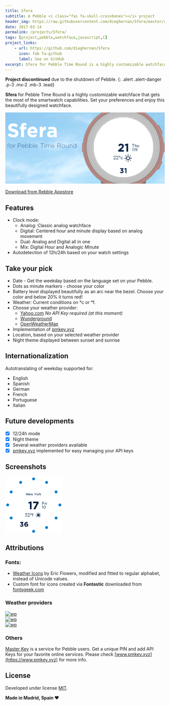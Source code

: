 ```yaml
---
title: Sfera 
subtitle: A Pebble <i class="fas fa-skull-crossbones"></i> project
header_img: https://raw.githubusercontent.com/dieghernan/Sfera/master/assets/SferaBanner.png
date: 2017-03-14
permalink: /projects/Sfera/
tags: [project,pebble,watchface,javascript,C]
project_links:
    - url: https://github.com/dieghernan/Sfera
      icon: fab fa-github
      label: See on GitHub
excerpt: Sfera for Pebble Time Round is a highly customizable watchface that gets the most of the smartwatch capabilities. Set your preferences and enjoy this beautifully designed watchface.
---                                                                 
```


**Project discontinued** due to the shutdown of Pebble.
{: .alert .alert-danger .p-3 .mx-2 .mb-3 .lead}

**Sfera** for Pebble Time Round is a highly customizable watchface that gets the most of the smartwatch capabilities. Set your preferences and enjoy this beautifully designed watchface.

![Banner](https://raw.githubusercontent.com/dieghernan/Sfera/master/assets/SferaBanner.png)

<div class="text-center">
<a class="btn btn-primary my-3 text-white" href="https://apps.rebble.io/en_US/application/58c2f7110dfc32a52a00081f?native=false&query=Sfera&section=watchfaces" role="button">Download from Rebble Appstore</a>
</div>

## Features

* Clock mode:
   * Analog: Classic analog watchface
   * Digital: Centered hour and minute display based on analog movement
   * Dual: Analog and Digital all in one
   * Mix: Digital Hour and Analogic Minute
* Autodetection of 12h/24h based on your watch settings

## Take your pick

 * Date - Get the weekday based on the language set on your Pebble.
 * Dots as minute markers - choose your color
 * Battery level displayed beautifully as an arc near the bezel. Choose your color and below 20% it turns red!
 * Weather: Current conditions on °c or °f.
 * Choose your weather provider:
    * [Yahoo.com](https://www.yahoo.com/?ilc=401) _No API Key required (at this moment)_
    * [Wunderground](https://www.wunderground.com/?apiref=fb6856330e74c168)
    * [OpenWeatherMap](https://openweathermap.org/)
 * Implementation of [pmkey.xyz](https://www.pmkey.xyz)    
 * Location, based on your selected weather provider
 * Night theme displayed between sunset and sunrise
    
## Internationalization

Autotranslating of weekday supported for:

* English 
* Spanish
* German
* French
* Portuguese
* Italian

## Future developments
- [x]  12/24h mode
- [x]  Night theme
- [x]  Several weather providers available
- [x]  [pmkey.xyz](https://www.pmkey.xyz) implemented for easy managing your API keys

## Screenshots

![GIF](https://raw.githubusercontent.com/dieghernan/Sfera/master/assets/SferaGif.gif)

## Attributions

### Fonts: 

 * [Weather Icons](https://erikflowers.github.io/weather-icons) by Eric Flowers, modified and fitted to regular alphabet, instead of Unicode values.
 * Custom font for icons created via **Fontastic** downloaded from [fontsgeek.com](http://fontsgeek.com)
  
### Weather providers  

<div class="row">
<div class="col">
<a href="https://www.yahoo.com/?ilc=401"><img src="https://poweredby.yahoo.com/purple.png" alt="wp"></a>
</div>
<div class="col">
<a href="https://www.wunderground.com/?apiref=fb6856330e74c168"><img src="https://icons.wxug.com/logos/PNG/wundergroundLogo_4c.png" width="120" alt="wp"></a>
</div>
<div class="col">
<a href="https://openweathermap.org/"><img src="https://openweathermap.org/themes/openweathermap/assets/vendor/owm/img/icons/logo_60x60.png" width="60" alt="wp"></a>
</div>
</div>


### Others

[Master Key](https://www.pmkey.xyz) is a service for Pebble users. Get a unique PIN and add API Keys for your favorite online services. Please check [www.pmkey.xyz](https://www.pmkey.xyz) for more info.

## License

Developed under license [MIT](https://raw.githubusercontent.com/dieghernan/Sfera/master/LICENSE).


**Made in Madrid, Spain ❤️**
